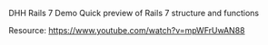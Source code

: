 DHH Rails 7 Demo
Quick preview of Rails 7 structure and functions

Resource:
https://www.youtube.com/watch?v=mpWFrUwAN88
